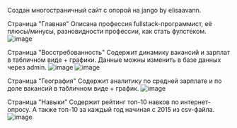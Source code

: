 Создан многостраничный сайт с опорой на jango by elisaavann.

Страница "Главная"
Описана профессия fullstack-программист, её плюсы/минусы, разновидности профессии, как стать фулстеком.
![image](https://user-images.githubusercontent.com/113943522/212771218-9c904cb3-18e8-4377-a52f-5bb228d5bed7.png)

Страница "Восстребованность"
Содержит динамику вакансий и зарплат в табличном виде + графики. Данные можны изменить в базе данных через admin.
![image](https://user-images.githubusercontent.com/113943522/212771463-9a39304e-2e0d-4729-adbb-119ac17809a0.png)
![image](https://user-images.githubusercontent.com/113943522/212773013-37f7cf35-a1a2-4170-a98c-31e78850a634.png)

Страница "География"
Содержит аналитику по средней зарплате и по доле вакансий в табличном виде + график.
![image](https://user-images.githubusercontent.com/113943522/212772080-48986089-52ea-4ad7-94f8-9b401e3bdf7a.png)

Страница "Навыки"
Содержит рейтинг топ-10 навков по интернет-опросу. А также топ-10 за каждый год начиная с 2015 из csv-файла.
![image](https://user-images.githubusercontent.com/113943522/212772423-0f0b61e4-9d0d-4939-8b38-be8c2531ad87.png)

